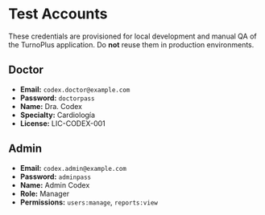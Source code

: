 # Test Accounts

These credentials are provisioned for local development and manual QA of the TurnoPlus application. Do **not** reuse them in production environments.

## Doctor
- **Email:** `codex.doctor@example.com`
- **Password:** `doctorpass`
- **Name:** Dra. Codex
- **Specialty:** Cardiología
- **License:** LIC-CODEX-001

## Admin
- **Email:** `codex.admin@example.com`
- **Password:** `adminpass`
- **Name:** Admin Codex
- **Role:** Manager
- **Permissions:** `users:manage`, `reports:view`

